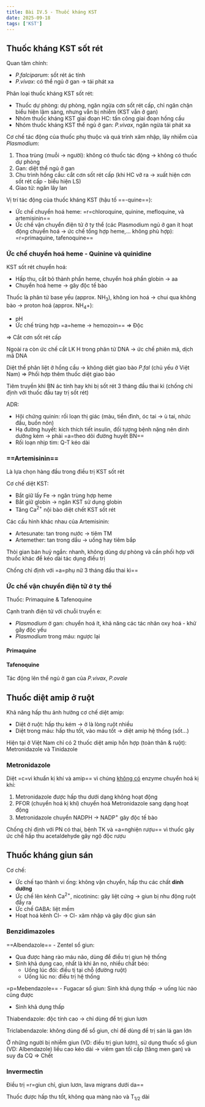 ```yaml
---
title: Bài IV.5 - Thuốc kháng KST
date: 2025-09-18
tags: ['KST']
---
```


## Thuốc kháng KST sốt rét

Quan tâm chính:

- *P.falciparum*: sốt rét ác tính
- *P.vivax*: có thể ngủ ở gan -> tái phát xa

Phân loại thuốc kháng KST sốt rét:

- Thuốc dự phòng: dự phòng, ngăn ngừa cơn sốt rét cấp, chỉ ngăn chặn biểu hiện lâm sàng, nhưng vẫn bị nhiễm (KST vẫn ở gan)
- Nhóm thuốc kháng KST giai đoạn HC: tấn công giai đoạn hồng cầu
- Nhóm thuốc kháng KST thể ngủ ở gan: *P.vivax*, ngăn ngừa tái phát xa

Cơ chế tác động của thuốc phụ thuộc và quá trình xâm nhập, lây nhiễm của *Plasmodium*:

1. Thoa trùng (muỗi -> người): không có thuốc tác động -> không có thuốc dự phòng
2. Gan: diệt thể ngủ ở gan
3. Chu trình hồng cầu: cắt cơn sốt rét cấp (khi HC vỡ ra -> xuất hiện cơn sốt rét cấp - biểu hiện LS)
4. Giao tử: ngăn lây lan

Vị trí tác động của thuốc kháng KST (hậu tố ==-quine==):

- Ức chế chuyển hoá heme: =r=chloroquine, quinine, mefloquine, và artemisinin==
- Ức chế vận chuyển điện tử ở ty thể (các Plasmodium ngủ ở gan ít hoạt động chuyển hoá -> ức chế tổng hợp heme,... không phù hợp): =r=primaquine, tafenoquine==

### Ức chế chuyển hoá heme - Quinine và quinidine

KST sốt rét chuyển hoá:

- Hấp thu, cắt bỏ thành phần heme, chuyển hoá phần globin -> aa
- Chuyển hoá heme -> gây độc tế bào

Thuốc là phân tử base yếu (approx.
NH<sub>3</sub>), không ion hoá -> chui qua không bào -> proton hoá (approx.
NH<sub>4</sub>+):

- pH
- Ức chế trùng hợp =a=heme -> hemozoin== => Độc

=> Cắt cơn sốt rét cấp

Ngoài ra còn ức chế cắt LK H trong phân tử DNA -> ức chế phiên mã, dịch mã DNA

Diệt thể phân liệt ở hồng cầu -> không diệt giao bào *P.fal* (chủ yếu ở Việt Nam) => Phối hợp thêm thuốc diệt giao bào

Tiêm truyền khi BN ác tính hay khi bị sốt rét 3 tháng đầu thai kì (chống chỉ định với thuốc đầu tay trị sốt rét)

ADR:

- Hội chứng quinin: rối loạn thị giác (màu, tiền đình, óc tai -> ù tai, nhức đầu, buồn nôn)
- Hạ đường huyết: kích thích tiết insulin, đối tượng bệnh nặng nên dinh dưỡng kém -> phải =a=theo dõi đường huyết BN==
- Rối loạn nhịp tim: Q-T kéo dài

### ==Artemisinin==

Là lựa chọn hàng đầu trong điều trị KST sốt rét

Cơ chế diệt KST:

- Bắt giữ lấy Fe -> ngăn trùng hợp heme
- Bắt giữ globin -> ngăn KST sử dụng globin
- Tăng Ca<sup>2+</sup> nội bào diệt chết KST sốt rét

Các cấu hình khác nhau của Artemisinin:

- Artesunate: tan trong nước -> tiêm TM
- Artemether: tan trong dầu -> uống hay tiêm bắp

Thòi gian bán huỷ ngắn: nhanh, không dùng dự phòng và cần phối hợp với thuốc khác để kéo dài tác dụng điều trị

Chống chỉ định với =a=phụ nữ 3 tháng đầu thai kì==

### Ức chế vận chuyển điện tử ở ty thể

Thuốc: Primaquine & Tafenoquine

Cạnh tranh điện tử với chuỗi truyền e:

- *Plasmodium* ở gan: chuyển hoá ít, khả năng các tác nhân oxy hoá - khử gây độc yếu
- *Plasmodium* trong máu: ngược lại

#### Primaquine

#### Tafenoquine

Tác động lên thể ngủ ở gan của *P.vivax*, *P.ovale*

## Thuốc diệt amip ở ruột

Khả năng hấp thu ảnh hưởng cơ chế diệt amip:

- Diệt ở ruột: hấp thu kém -> ở là lòng ruột nhiều
- Diệt trong máu: hấp thu tốt, vào máu tốt -> diệt amip hệ thống (sốt...)

Hiện tại ở Việt Nam chỉ có 2 thuốc diệt amip hỗn hợp (toàn thân & ruột): Metronidazole và Tinidazole

### Metronidazole

Diệt =c=vi khuẩn kị khí và amip== vì chúng <u>không có</u> enzyme chuyển hoá kị khí:

1. Metronidazole được hấp thu dưới dạng không hoạt động
2. PFOR (chuyển hoá kị khí) chuyển hoá Metronidazole sang dạng hoạt động
3. Metronidazole chuyển NADPH -> NADP<sup>+</sup> gây độc tế bào

Chống chỉ định với PN có thai, bệnh TK và =a=nghiện rượu== vì thuốc gây ức chế hấp thu acetaldehyde gây ngộ độc rượu

## Thuốc kháng giun sán

Cơ chế:

- Ức chế tạo thành vi ống: không vận chuyển, hấp thu các chất **dinh dưỡng**
- Ức chế lên kênh Ca<sup>2+</sup>, nicotininc: gây liệt cứng -> giun bị nhu động ruột đẩy ra
- Ức chế GABA: liệt mềm
- Hoạt hoá kênh Cl- -> Cl- xâm nhập và gây độc giun sán

### Benzidimazoles

==Albendazole== - Zentel sổ giun:

- Qua được hàng rào máu não, dùng để điều trị giun hệ thống
- Sinh khả dụng cao, nhất là khi ăn no, nhiều chất béo:
  - Uống lúc đói: điều tị tại chỗ (đường ruột)
  - Uống lúc no: điều trị hệ thống

=p=Mebendazole== - Fugacar sổ giun: Sinh khả dụng thấp -> uống lúc nào cũng được

- Sinh khả dụng thấp

Thiabendazole: độc tính cao -> chỉ dùng để trị giun lươn

Triclabendazole: không dùng để sổ giun, chỉ để dùng để trị sán lá gan lớn

Ở những người bị nhiễm giun (VD: điều trị giun lươn), sử dụng thuốc sổ giun (VD: Albendazole) liều cao kéo dài -> viêm gan tối cấp (tăng men gan) và suy đa CQ => Chết

### Invermectin

Điều trị =r=giun chỉ, giun lươn, lava migrans dưới da==

Thuốc được hấp thu tốt, không qua màng nào và T<sub>1/2</sub> dài
